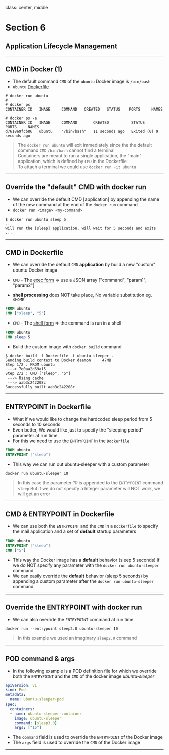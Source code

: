 class: center, middle
# Section 6 
## Application Lifecycle Management
---

## CMD in Docker (1)
 - The default command `CMD` of the `ubuntu` Docker image is `/bin/bash`
 - `ubuntu` [Dockerfile](https://github.com/tianon/docker-brew-ubuntu-core/blob/dist-amd64/focal/Dockerfile)

```console
# docker run ubuntu
#
# docker ps
CONTAINER ID   IMAGE     COMMAND   CREATED   STATUS    PORTS     NAMES

# docker ps -a
CONTAINER ID   IMAGE     COMMAND       CREATED          STATUS                     PORTS     NAMES
d7618e9fcb86   ubuntu    "/bin/bash"   11 seconds ago   Exited (0) 9 seconds ago             
```

> The `docker run ubuntu` will exit immediately since the the default command `CMD` `/bin/bash` cannot find a terminal  
> Containers are meant to run a single application, the "main" application, which is defined by `CMD` in the Dockerfile  
> To attach a terminal we could use `docker run -it ubuntu`

---
## Override the "default" CMD with docker run
 - We can override the default CMD [application] by appending the name of the new command at the end of the `docker run` command
 - `docker run <image> <my-command>`
```console
$ docker run ubuntu sleep 5
...
will run the [sleep] application, will wait for 5 seconds and exits
...
```
---
## CMD in Dockerfile
 - We can override the default `CMD` **application** by build a new "custom" ubuntu Docker image
 
 - `CMD` - The [exec form](https://docs.docker.com/engine/reference/builder/#run) => use a JSON array ["command", "param1", "param2"]
 - **shell processing** does NOT take place, No variable substitution eg. `$HOME` 
```Dockerfile
FROM ubuntu
CMD ["sleep", "5"]
``` 

 - `CMD` - The [shell form](https://docs.docker.com/engine/reference/builder/#run) => the command is run in a shell
```Dockerfile
FROM ubuntu
CMD sleep 5
``` 
 - Build the custom image with `docker build` command
```console
$ docker build -f Dockerfile -t ubuntu-sleeper .
Sending build context to Docker daemon     47MB
Step 1/2 : FROM ubuntu
 ---> 7e0aa2d69a15
Step 2/2 : CMD ["sleep", "5"]
 ---> Using cache
 ---> aab3c242208c
Successfully built aab3c242208c
```
---

## ENTRYPOINT in Dockerfile
 - What if we would like to change the hardcoded sleep period from 5 seconds to 10 seconds
 - Even better, We would like just to specify the "sleeping period" parameter at run time
 - For this we need to use the `ENTRYPOINT` in the `Dockerfile`
```Dockerfile
FROM ubuntu
ENTRYPOINT ["sleep"]
```
 - This way we can run out ubuntu-sleeper with a custom parameter
```console
docker run ubuntu-sleeper 10 
```
> In this case the parameter *10* is appended to the `ENTRYPOINT` command `sleep`
> But if we do not specify a Integer parameter will NOT work, we will get an error

---
## CMD & ENTRYPOINT in Dockerfile
 - We can use both the `ENTRYPOINT` and the `CMD` in a `Dockerfile` to specify the mail application and a set of **default** startup parameters
```Dockerfile
FROM ubuntu
ENTRYPOINT ["sleep"]
CMD ["5"]
```
 - This way the Docker image has a **default** behavior (sleep 5 seconds) if we do NOT specify any parameter with the `docker run ubuntu-sleeper` command
 - We can easily override the **default** behavior (sleep 5 seconds) by appending a custom parameter after the `docker run ubuntu-sleeper` command

---
## Override the ENTRYPOINT with docker run
 - We can also override the `ENTRYPOINT` command at run time 
```
docker run --entrypoint sleep2.0 ubuntu-sleeper 10
``` 
> In this example we used an imaginary `sleep2.0` command 

---

## POD command & args
 - In the following example is a POD definition file for which we override both the `ENTRYPOINT` and the `CMD` of the docker image *ubuntu-sleeper*
```yml
apiVersion: v1
kind: Pod
metadata:
  name: ubuntu-sleeper-pod
spec:
  containers:
  - name: ubuntu-sleeper-container
    image: ubuntu-sleeper
    command: [sleep3.0]
    args: ["15"]
```
 - The `command` field is used to override the `ENTRYPOINT` of the Docker image
 - The `args` field is used to override the `CMD` of the Docker image 

---
 
